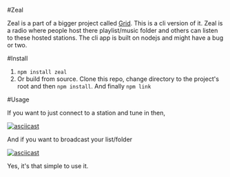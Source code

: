 #Zeal

Zeal is a part of a bigger project called [Grid]('blog.amethystlabs.org'). This
is a cli version of it. Zeal is a radio where people host there playlist/music folder
and others can listen to these hosted stations. The cli app is built on nodejs and
might have a bug or two.

#Install

1. `npm install zeal`
2. Or build from source. Clone this repo, change directory to the project's root and then `npm install`. And finally `npm link`

#Usage

If you want to just connect to a station and tune in then,

[![asciicast](https://asciinema.org/a/2ljxca9q9knnyus28z616jzjf.png)](https://asciinema.org/a/2ljxca9q9knnyus28z616jzjf)

And if you want to broadcast your list/folder

[![asciicast](https://asciinema.org/a/5rqln7n3qq5dbksrzqrjdcdaz.png)](https://asciinema.org/a/5rqln7n3qq5dbksrzqrjdcdaz)

Yes, it's that simple to use it.
